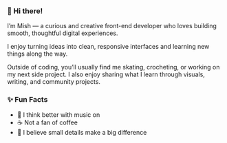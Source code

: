 ### 👋 Hi there!

I’m Mish — a curious and creative front-end developer who loves building smooth, thoughtful digital experiences.

I enjoy turning ideas into clean, responsive interfaces and learning new things along the way.

Outside of coding, you’ll usually find me skating, crocheting, or working on my next side project. I also enjoy sharing what I learn through visuals, writing, and community projects.
### ✨ Fun Facts
- 💭 I think better with music on  
- ☕ Not a fan of coffee
- 🎨 I believe small details make a big difference
